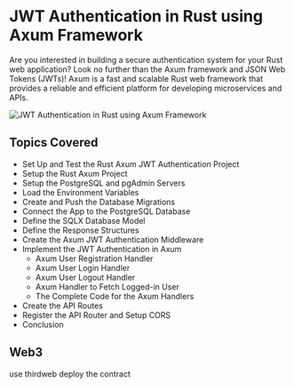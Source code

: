 # JWT Authentication in Rust using Axum Framework

Are you interested in building a secure authentication system for your Rust web application? Look no further than the Axum framework and JSON Web Tokens (JWTs)!  Axum is a fast and scalable Rust web framework that provides a reliable and efficient platform for developing microservices and APIs.

![JWT Authentication in Rust using Axum Framework](https://codevoweb.com/wp-content/uploads/2023/04/JWT-Authentication-in-Rust-using-Axum-Framework.webp)

## Topics Covered

- Set Up and Test the Rust Axum JWT Authentication Project
- Setup the Rust Axum Project
- Setup the PostgreSQL and pgAdmin Servers
- Load the Environment Variables
- Create and Push the Database Migrations
- Connect the App to the PostgreSQL Database
- Define the SQLX Database Model
- Define the Response Structures
- Create the Axum JWT Authentication Middleware
- Implement the JWT Authentication in Axum
    - Axum User Registration Handler
    - Axum User Login Handler
    - Axum User Logout Handler
    - Axum Handler to Fetch Logged-in User
    - The Complete Code for the Axum Handlers
- Create the API Routes
- Register the API Router and Setup CORS
- Conclusion


## Web3
use thirdweb deploy the contract

